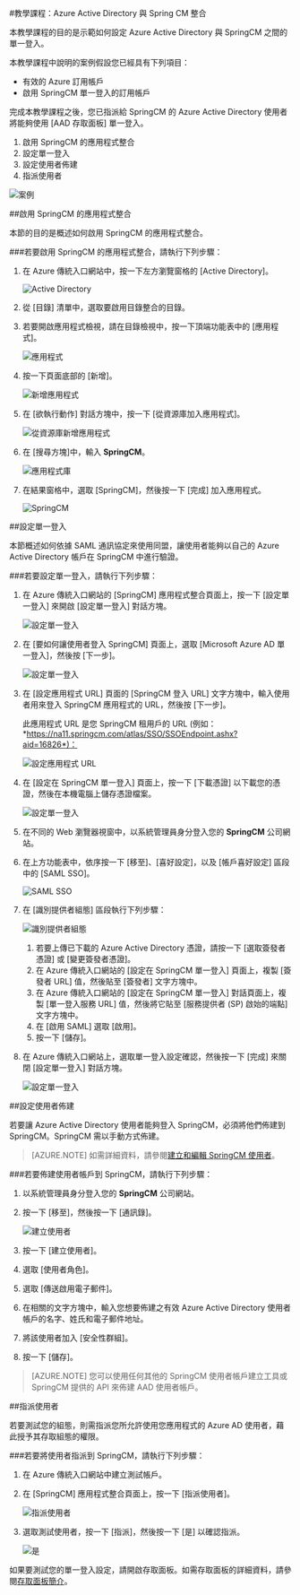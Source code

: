 <properties 
    pageTitle="教學課程：Azure Active Directory 與 SpringCM 整合 | Microsoft Azure" 
    description="了解如何使用 SpringCM 搭配 Azure Active Directory 來啟用單一登入、自動佈建和更多功能！" 
    services="active-directory" 
    authors="jeevansd"  
    documentationCenter="na" 
    manager="femila"/>
<tags 
    ms.service="active-directory" 
    ms.devlang="na" 
    ms.topic="article" 
    ms.tgt_pltfrm="na" 
    ms.workload="identity" 
    ms.date="09/19/2016" 
    ms.author="jeedes" />

#教學課程：Azure Active Directory 與 Spring CM 整合
  
本教學課程的目的是示範如何設定 Azure Active Directory 與 SpringCM 之間的單一登入。
  
本教學課程中說明的案例假設您已經具有下列項目：

-   有效的 Azure 訂用帳戶
-   啟用 SpringCM 單一登入的訂用帳戶
  
完成本教學課程之後，您已指派給 SpringCM 的 Azure Active Directory 使用者將能夠使用 [AAD 存取面板] 單一登入。

1.  啟用 SpringCM 的應用程式整合
2.  設定單一登入
3.  設定使用者佈建
4.  指派使用者

![案例](./media/active-directory-saas-spring-cm-tutorial/IC797044.png "案例")

##啟用 SpringCM 的應用程式整合
  
本節的目的是概述如何啟用 SpringCM 的應用程式整合。

###若要啟用 SpringCM 的應用程式整合，請執行下列步驟：

1.  在 Azure 傳統入口網站中，按一下左方瀏覽窗格的 [Active Directory]。

    ![Active Directory](./media/active-directory-saas-spring-cm-tutorial/IC700993.png "Active Directory")

2.  從 [目錄] 清單中，選取要啟用目錄整合的目錄。

3.  若要開啟應用程式檢視，請在目錄檢視中，按一下頂端功能表中的 [應用程式]。

    ![應用程式](./media/active-directory-saas-spring-cm-tutorial/IC700994.png "應用程式")

4.  按一下頁面底部的 [新增]。

    ![新增應用程式](./media/active-directory-saas-spring-cm-tutorial/IC749321.png "新增應用程式")

5.  在 [欲執行動作] 對話方塊中，按一下 [從資源庫加入應用程式]。

    ![從資源庫新增應用程式](./media/active-directory-saas-spring-cm-tutorial/IC749322.png "從資源庫新增應用程式")

6.  在 [搜尋方塊]中，輸入 **SpringCM**。

    ![應用程式庫](./media/active-directory-saas-spring-cm-tutorial/IC797045.png "應用程式庫")

7.  在結果窗格中，選取 [SpringCM]，然後按一下 [完成] 加入應用程式。

    ![SpringCM](./media/active-directory-saas-spring-cm-tutorial/IC797046.png "SpringCM")

##設定單一登入
  
本節概述如何依據 SAML 通訊協定來使用同盟，讓使用者能夠以自己的 Azure Active Directory 帳戶在 SpringCM 中進行驗證。

###若要設定單一登入，請執行下列步驟：

1.  在 Azure 傳統入口網站的 [SpringCM] 應用程式整合頁面上，按一下 [設定單一登入] 來開啟 [設定單一登入] 對話方塊。

    ![設定單一登入](./media/active-directory-saas-spring-cm-tutorial/IC797047.png "設定單一登入")

2.  在 [要如何讓使用者登入 SpringCM] 頁面上，選取 [Microsoft Azure AD 單一登入]，然後按 [下一步]。

    ![設定單一登入](./media/active-directory-saas-spring-cm-tutorial/IC797048.png "設定單一登入")

3.  在 [設定應用程式 URL] 頁面的 [SpringCM 登入 URL] 文字方塊中，輸入使用者用來登入 SpringCM 應用程式的 URL，然後按 [下一步]。

    此應用程式 URL 是您 SpringCM 租用戶的 URL (例如：*https://na11.springcm.com/atlas/SSO/SSOEndpoint.ashx?aid=16826*)：

    ![設定應用程式 URL](./media/active-directory-saas-spring-cm-tutorial/IC797049.png "設定應用程式 URL")

4.  在 [設定在 SpringCM 單一登入] 頁面上，按一下 [下載憑證] 以下載您的憑證，然後在本機電腦上儲存憑證檔案。

    ![設定單一登入](./media/active-directory-saas-spring-cm-tutorial/IC797050.png "設定單一登入")

5.  在不同的 Web 瀏覽器視窗中，以系統管理員身分登入您的 **SpringCM** 公司網站。

6.  在上方功能表中，依序按一下 [移至]、[喜好設定]，以及 [帳戶喜好設定] 區段中的 [SAML SSO]。

    ![SAML SSO](./media/active-directory-saas-spring-cm-tutorial/IC797051.png "SAML SSO")

7.  在 [識別提供者組態] 區段執行下列步驟：

    ![識別提供者組態](./media/active-directory-saas-spring-cm-tutorial/IC797052.png "識別提供者組態")

    1.  若要上傳已下載的 Azure Active Directory 憑證，請按一下 [選取簽發者憑證] 或 [變更簽發者憑證]。
    2.  在 Azure 傳統入口網站的 [設定在 SpringCM 單一登入] 頁面上，複製 [簽發者 URL] 值，然後貼至 [簽發者] 文字方塊中。
    3.  在 Azure 傳統入口網站的 [設定在 SpringCM 單一登入] 對話頁面上，複製 [單一登入服務 URL] 值，然後將它貼至 [服務提供者 (SP) 啟始的端點] 文字方塊中。
    4.  在 [啟用 SAML] 選取 [啟用]。
    5.  按一下 [儲存]。

8.  在 Azure 傳統入口網站上，選取單一登入設定確認，然後按一下 [完成] 來關閉 [設定單一登入] 對話方塊。

    ![設定單一登入](./media/active-directory-saas-spring-cm-tutorial/IC797053.png "設定單一登入")

##設定使用者佈建
  
若要讓 Azure Active Directory 使用者能夠登入 SpringCM，必須將他們佈建到 SpringCM。SpringCM 需以手動方式佈建。

>[AZURE.NOTE] 如需詳細資料，請參閱[建立和編輯 SpringCM 使用者](http://knowledge.springcm.com/create-and-edit-a-springcm-user)。

###若要佈建使用者帳戶到 SpringCM，請執行下列步驟：

1.  以系統管理員身分登入您的 **SpringCM** 公司網站。

2.  按一下 [移至]，然後按一下 [通訊錄]。

    ![建立使用者](./media/active-directory-saas-spring-cm-tutorial/IC797054.png "建立使用者")

3.  按一下 [建立使用者]。

4.  選取 [使用者角色]。

5.  選取 [傳送啟用電子郵件]。

6.  在相關的文字方塊中，輸入您想要佈建之有效 Azure Active Directory 使用者帳戶的名字、姓氏和電子郵件地址。

7.  將該使用者加入 [安全性群組]。

8.  按一下 [儲存]。

>[AZURE.NOTE] 您可以使用任何其他的 SpringCM 使用者帳戶建立工具或 SpringCM 提供的 API 來佈建 AAD 使用者帳戶。

##指派使用者
  
若要測試您的組態，則需指派您所允許使用您應用程式的 Azure AD 使用者，藉此授予其存取組態的權限。

###若要將使用者指派到 SpringCM，請執行下列步驟：

1.  在 Azure 傳統入口網站中建立測試帳戶。

2.  在 [SpringCM] 應用程式整合頁面上，按一下 [指派使用者]。

    ![指派使用者](./media/active-directory-saas-spring-cm-tutorial/IC797055.png "指派使用者")

3.  選取測試使用者，按一下 [指派]，然後按一下 [是] 以確認指派。

    ![是](./media/active-directory-saas-spring-cm-tutorial/IC767830.png "是")
  
如果要測試您的單一登入設定，請開啟存取面板。如需存取面板的詳細資料，請參閱[存取面板簡介](active-directory-saas-access-panel-introduction.md)。

<!---HONumber=AcomDC_0921_2016-->